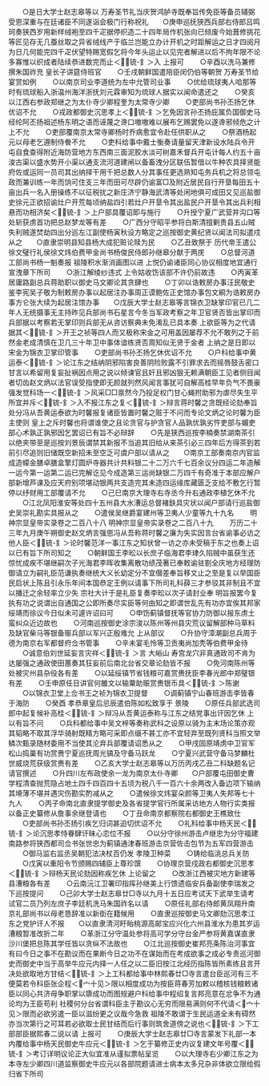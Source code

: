 <!-- { "loadSidebar": true } -->
　　○是日大学士赵志皋等以  万寿圣节礼当庆贺鸿胪寺既奉旨传免臣等备员辅弼受恩深重与在廷诸臣不同遂诣会极门行称祝礼　　○庚申巡抚狭西兵部右侍郎吕鸣珂奏狭西岁用新样绒袍至四千疋据停织造二十四年局作机张向已倾废今始葺修挑花等匠见存无几蚕丝取之异省绒线产于临兰岂能立办计开机之时距解运之日才四阅月为日几何能完四千疋伏望特赐宽假乞将今年头运止以见完者解进以后不拘年限不论多寡惟以织成者陆续恭进数完而止＜锍-釒＞入  上报可
　　○辛酉以洗马兼修撰朱国祚充  皇长子讲筵侍班官
　　○壬戌朝鲜国遣陪臣闵仍伯等朝贺  万寿圣节给宴赏如例
　　○以南京司业李道统为左中允管司业事
　　○优给琉球夷人哈那等时有琉球船入浙温州海洋浙抚刘元霖审知为琉球人据实以闻命遣还之
　　○癸亥以江西右参政郑继之为太仆寺少卿程奎为太常寺少卿
　　○吏部尚书孙丕扬乞休优诏不允
　　○戎政都御史沉思孝上＜锍-釒＞乞免因言孙丕扬庇属负国御史马经纶阿丕扬祖述杨东明之语而诬蔑之谗口嗷嗷难以展布乞赐罢免以遂谗邪倾危之计  上不允
　　○吏部覆南京太常寺卿杨时乔病愈宜令赴任供职从之
　　○祭酒杨起元以母老乞遵制侍餋不允
　　○吏科给事中戴士衡奏请量留天津新设水陆兵令开屯自食查得附近海防营地方东西南三面泥胶水淡可树嘉禾督兵开屯计每人约五十亩浚古渠以盛水势开小渠以通支流河道建闸以备畜洩分区联伍暂借以牛种农具择贤能府佐或运同一员司其出纳择干用千把总数人分其事任更选熟知屯务兵机之将总领屯政而兼训练一年而饷可住支三年而田可尽辟仍谕富□及附近居民自行开垦每田五十亩出兵一名入册操练不以征税扰之新庄济宁静海武清等处闲地俱可成田又见巡盐御史徐元正欲招谕灶户开荒每顷纳盐四引若灶户开垦令其出盐民户开垦令其出兵利相悬而功相济矣＜锍-釒＞上户部具覆诏即与施行
　　○升授宁夏广武营井沟口等处斩获虏首功把总赵梦龙等有差
　　○广西分守昭平参将白斯清擅剿贵县五山贼失利贼遂焚劫四出分巡左江副使杨寅秋设方略定之巡按御史黄纪贤以闻法司拟遣戍从之　　○直隶崇明县知县杨大成犯赃论赎为民
　　○乙丑致祭于  历代帝王遣公徐文璧行礼侯徐文炜伯费甲金尚书杨俊民侍郎孙继皋分献于两庑
　　○总督河道工部尚书杨一魁奏报  祖陵积水渐消画图以进  上悦仍谕诸臣同心协议相度地宜通行宣洩章下所司
　　○浙江解绫纱违式  上令姑收饬该部不许仍前故违
　　○丙寅革居庸路副总兵蒋助职以御史马文卿论其贪肆也
　　○丁卯以诰敕房办事汪民敬史鉴李宪吴子敬为制敕房办事以起居注办事周正谟鲍佐正史馆办事包文綗为诰敕房办事方仑张大续为起居注馆办事　　○戊辰大学士赵志皋等言锦衣卫缺掌印官已几二年人无统摄事无主持昨见兵部尚书石星言今冬当军政考察之年卫官贤否皆出掌印而兵部据以考察若无掌印则兵部无从咨访察典未免淆乱已具本奏  上欲臣等为之代请据其＜锍-釒＞开王之祯等四人而又极称宋金之可用盖因屡荐不允不敢列之于前然金老成清慎在卫几三十年卫中事体谙练贤否周知似无贤于金者  上纳之是日即以宋金为锦衣卫掌印管事
　　○吏部尚书孙丕扬乞休优诏不允
　　○户科给事中黄运泰＜锍-釒＞论江东之结纳阴邪陷害良善阴险败露不引罪求去而摇唇鼓舌密口甘言以希留用复妄扯祸因点用之说以倾谏官且奸且邪凶狠无赖满朝臣工见者侧目闻者切齿赵文炳以法官误受指使即无颜就列然风闻言事犹可自解高桂早年负气不畏豪强发觉科场一＜锍-釒＞风采□□禀然今乃投足权门甘心蝇拊助邪为虐尽失生平所宜并斥＜锍-釒＞入不报江东之复＜锍-釒＞辩言蒋时馨之贪既经论劾奉旨处分冯从吾黄运泰欲为时馨报复诸臣皆置时馨之赃于不问而专论文炳之论时馨为臣主使则  皇上之斥时馨也将谓谁使之且论贪官与护贪官人品孰优孰劣忤吏部与媚吏部心术孰正孰邪因乞罢诏已有旨不必辩辞
　　○先是狭西巡按李楠奏禁湖南茶引以绝夹带至是巡按刘景辰谓禁其新报不当追其旧给从来茶引必三四年后方得茶到若前引尽追则旧储既空新招未至空乏可虞户部以请从之　　○南京工部奏南京内官监成造幪金膳卓膳盒擎灯圆炉寺器共计共料银二十二万六千七百余议分四运二年造解一运今第一运第二运已完解讫见今成造第三运尚缺银二万四千有奇准于本部应解户部新增芦课及应天府别项堪动银两共支造完其未造四运缘库藏匮乏支给不敷乞行暂停以纾财用工部覆请不允
　　○己巳南京大理寺右寺丞今升右通政李植乞休不允
　　○江北凤阳淮安等处四十五州县大水漕运总督褚鈇具灾状以闻户部请行巡盐御史吴崇礼勘实具报从之
　　○遣侯吴继爵宴建州等卫夷人少童等九十九名
　　明神宗显皇帝实录卷之二百八十八
明神宗显皇帝实录卷之二百八十九
　　万历二十三年九月庚午朔御史赵文炳言强思冯从吾称蒋时馨之廉为失实因言台省谕事必访之他人臣＜锍-釒＞论时馨范洋一事江东之知状曾一访之亦未受稿于东之也奏上诏以已有旨下所司知之
　　○朝鲜国王李昖以长庶子临海君李珒久陷贼中虽获生还惊忧成疾不堪继嗣次子光海君李晖收集离散功绩茂著已奉敕谕驻劄全庆地方经理防御请立为嗣礼臣范谦执奏继统大义长幼定分不宜僣差奉旨移文止之至是复以举国臣民启状上陈且引永乐年间本国恭定王例以请事下所司礼科薛三才参驳其非制且不宜以播迁之余轻率立少失  宗社大计于是礼臣复奏李昖以次子请封业奉  明旨报罢今复执有功之说谓出自通国之公即所奏尽实臣等何由知之即谓世乱先有功亦宜俟其邦家绥靖而徐议今日似未可遽许诏曰可
　　○申饬蓟镇督抚等官协力防御以报东虏土蛮纠众近边故也
　　○河南巡按御史涂宗浚以陈州等州县灾荒议留解部种马草料及缺官柴马等银备赈兵部以军兴正殷难允  上从部议
　　○升协守漳潮副总兵周于德为南京右军都督府佥书管事
　　○辛未宴毛怜等卫贡夷尚加秃等伯费甲金待
　　○诚意伯刘世延妄言灾祥＜锍-釒＞言  大峪山  寿宫龙穴非真通政司不肯为达屡强之通政使田蕙奏其狂妄前后南北台省交章论劾皆不报
　　○免河南陈州等处被灾州县杂役各有差
　　○以延绥镇节省钱粮可嘉赏赉抚臣李春光郎中郑璧银有差
　　○壬申原任日讲官何雒文以输粟助赈赏赉银币具＜锍-釒＞陈谢
　　○以锦衣卫堂上佥书王之祯为锦衣卫提督
　　○调蓟镇宁山春班游击李皆春于海防
　　○癸酉  孝恭章皇后忌辰遣伯陈如松致享于  景陵
　　○原任兵部武选司郎中起复候补高桂＜锍-釒＞辩冯从吾黄运泰称与江东之结党事出讦因乞休  上以有旨不问
　　○兵科都给事中吴文梓等奏称武科之设原以骑为主末场论策亦观其韬略不取其浮华骑射既精方略可采即点缀不甚工亦不宜轻弃至既列贤科当照文举鳞次甄录随材委用不当使其沦弃兵部覆请诏悉从之
　　○甲戌固原靖虏中卫官军松山捣巢有功赏赉宁夏巡抚周光镐及守备马跃龙
　　○宁夏兴武营守备马梦麟杜世威烧荒获级赏赉有差
　　○乙亥大学士赵志皋等以万历丙戌乙丑二科缺题名记请官撰述
　　○升四川左布政使余一龙为南京太仆寺卿　　○户部覆屯田御史曹学程清查抛荒隐占地土四千四百四十五顷为税八千一百六十余两改入备边项下输纳其塉薄不堪并遇灾伤勘实酌减从之
　　○遣候徐文炜宴朵颜等卫夷人失邦等七十九人
　　○丙子命南北直隶提学御史及各省提学官行所属采访地方人物行实类报以备正史纂修从詹事余继登请也
　　○丁丑命南京都察院右都御史王樵致仕
　　○吏部尚书孙丕扬引疾乞归词甚迫切优诏不允
　　○礼科给事中杨天民＜锍-釒＞论沉思孝恃眷肆讦昧心恋位不报
　　○以分守徐州游击卢继忠为分守福建南路参将狭西都司佥书张世忠为蓟镇通津春班游击京营佐击包节为五军四营游击
　　○御马监右监丞吴朝犯法决杖百仍发  孝陵卫种菜
　　○铸给临洮总兵关防
　　○戊寅以重阳令节颁赐四辅臣上尊珍馔
　　○协理京营戍政右都御史沉思孝＜锍-釒＞辩杨天民论劾因称疾乞休  上论留之
　　○改浙江西被灾地方新建等县漕粮各有差
　　○云南沅江卫署印指挥孙继美上行馈遗临安兵备副使李瑞发之下巡按提问
　　○己卯大学士赵志皋廿□寺以九月十五日应考试天下武举生请考试官二员乃列左庶子李廷机洗马朱国祚名以请
　　○原任礼部右侍郎黄凤翔升南京礼部尚书以母老恳辞准以新衘在籍候用
　　○直隶巡按御史马文卿劾沉思孝江东之党护讦人不报　　○以直隶清河盱眙桃源高邮宝应兴化六州县淮水为患其岁运漕粮暂准改折二年
　　○革浙江分守温处参将高可学分守台金严参将黄嘉谋直隶沙川堡把总陈其学任皆以贪纵不法故也
　　○江北巡按御史崔邦亮条陈治河事宜有曰今日之事不在勘议而在果断今日之功不在谋始而在考成欲事之成必专责巡河御史而御史中当于高举牛应元内择一人任之以二臣旧按江北经历指陈皆所素练且言开决处欲取地方甘结＜锍-釒＞上工科都给事中林熙春廿□寺言遣台臣巡河有三不便莫若令科臣张企程＜宀十见＞限以相度成功为按臣蒋春芳加敕以稽核钱粮敕诸臣以同心共济毋争职掌以隳成功而图规避户科给事中程绍复言邦亮意在忿争不为通论均为王臣苟利  社稷何分台省谓科臣主于勘议心无穷而限易满则何不代请＜宀十见＞限而必欲另遣一臣以滋纷更之议哉今急救  祖陵不敢谓于生民运道全未有碍然亦当次第行之可耳若必欲取士民甘结而后行事则筑舍道傍之说也＜锍-釒＞下工部部臣据熙春二说以请  上报可
　　○庚辰大学士赵志皋廿□寺言蒙发下礼部一本内覆给事中杨天民御史牛应元＜锍-釒＞乞于纂修正史内议复建文年号覆＜锍-釒＞考订详明议论正大似宜准从谨拟票帖呈览
　　○以大理寺右少卿江东之为本寺左少卿四川道监察御史牛应元以各部院题请进士病本太多兄杂非体欲立限给假归省下所司
